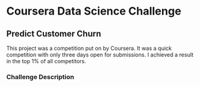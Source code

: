 # Coursera Data Science Challenge
## Predict Customer Churn
This project was a competition put on by Coursera. It was a quick competition with only three days open for submissions. I achieved a result in the top 1% of all competitors.
### Challenge Description
